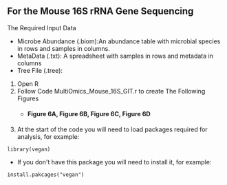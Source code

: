 ## For the Mouse 16S rRNA Gene Sequencing
The Required Input Data
* Microbe Abundance (.biom):An abundance table with microbial species in rows and samples in columns.
* MetaData (.txt): A spreadsheet with samples in rows and metadata in columns
* Tree File (.tree): 

1. Open R
1. Follow Code MultiOmics_Mouse_16S_GIT.r to create The Following Figures
    * #### Figure 6A, Figure 6B, Figure 6C, Figure 6D
1. At the start of the code you will need to load packages required for analysis, for example:
```
library(vegan)
```
* If you don't have this package you will need to install it, for example:
```
install.pakcages("vegan")
```
